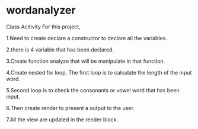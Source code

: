# wordanalyzer
Class Acitivity 
For this project,

1.Need to create declare a constructor to declare all the variables. 

2.there is 4 variable that has been declared.

3.Create function analyze that will be manipulate in that function.

4.Create nested for loop. The first loop is to calculate the length of the input word.

5.Second loop is to check the consonants or vowel word that has been input.

6.Then create render to present a output to the user.

7.All the view are updated in the render block.
